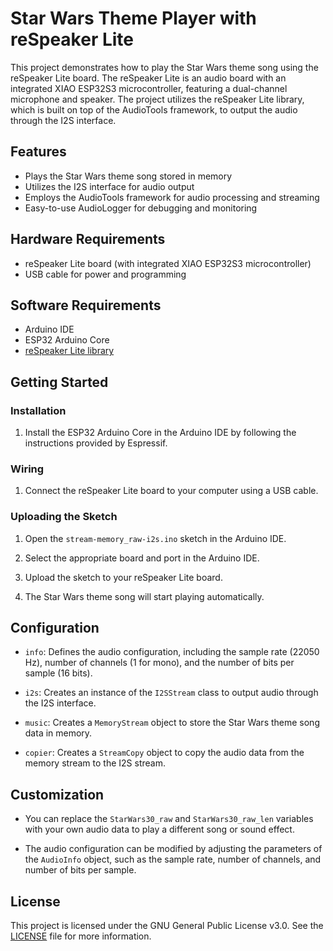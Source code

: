 # Star Wars Theme Player with reSpeaker Lite

This project demonstrates how to play the Star Wars theme song using the reSpeaker Lite board. The reSpeaker Lite is an audio board with an integrated XIAO ESP32S3 microcontroller, featuring a dual-channel microphone and speaker. The project utilizes the reSpeaker Lite library, which is built on top of the AudioTools framework, to output the audio through the I2S interface.

## Features

- Plays the Star Wars theme song stored in memory
- Utilizes the I2S interface for audio output
- Employs the AudioTools framework for audio processing and streaming
- Easy-to-use AudioLogger for debugging and monitoring

## Hardware Requirements

- reSpeaker Lite board (with integrated XIAO ESP32S3 microcontroller)
- USB cable for power and programming

## Software Requirements

- Arduino IDE
- ESP32 Arduino Core
- [reSpeaker Lite library](https://github.com/limengdu/reSpeaker_Lite-Arduino-Library.git)

## Getting Started

### Installation

1. Install the ESP32 Arduino Core in the Arduino IDE by following the instructions provided by Espressif.

### Wiring

1. Connect the reSpeaker Lite board to your computer using a USB cable.

### Uploading the Sketch

1. Open the `stream-memory_raw-i2s.ino` sketch in the Arduino IDE.

2. Select the appropriate board and port in the Arduino IDE.

3. Upload the sketch to your reSpeaker Lite board.

4. The Star Wars theme song will start playing automatically.

## Configuration

- `info`: Defines the audio configuration, including the sample rate (22050 Hz), number of channels (1 for mono), and the number of bits per sample (16 bits).

- `i2s`: Creates an instance of the `I2SStream` class to output audio through the I2S interface.

- `music`: Creates a `MemoryStream` object to store the Star Wars theme song data in memory.

- `copier`: Creates a `StreamCopy` object to copy the audio data from the memory stream to the I2S stream.

## Customization

- You can replace the `StarWars30_raw` and `StarWars30_raw_len` variables with your own audio data to play a different song or sound effect.

- The audio configuration can be modified by adjusting the parameters of the `AudioInfo` object, such as the sample rate, number of channels, and number of bits per sample.

## License

This project is licensed under the GNU General Public License v3.0. See the [LICENSE](LICENSE) file for more information.

